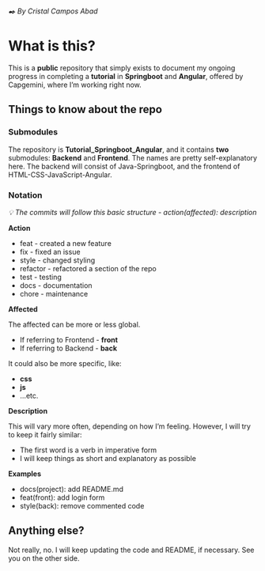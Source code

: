 *✒️ By Cristal Campos Abad*

# What is this?

This is a **public** repository that simply exists to document my ongoing progress in completing a **tutorial** in **Springboot** and **Angular**, offered by Capgemini, where I’m working right now.

## Things to know about the repo

### Submodules

The repository is **Tutorial_Springboot_Angular**, and it contains **two** submodules: **Backend** and **Frontend**. The names are pretty self-explanatory here. The backend will consist of Java-Springboot, and the frontend of HTML-CSS-JavaScript-Angular.

### Notation

*💡 The commits will follow this basic structure -
action(affected): description*

**Action**

- feat - created a new feature
- fix - fixed an issue
- style - changed styling
- refactor - refactored a section of the repo
- test - testing
- docs - documentation
- chore - maintenance

**Affected**

The affected can be more or less global.

- If referring to Frontend - **front**
- If referring to Backend - **back**

It could also be more specific, like:

- **css**
- **js**
- …etc.

**Description**

This will vary more often, depending on how I’m feeling. However, I will try to keep it fairly similar:

- The first word is a verb in imperative form
- I will keep things as short and explanatory as possible

**Examples**

- docs(project): add README.md
- feat(front): add login form
- style(back): remove commented code

## Anything else?

Not really, no. I will keep updating the code and README, if necessary. See you on the other side.